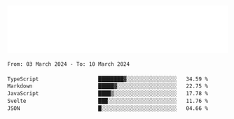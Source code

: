 [![](./hello.svg)](https://blog.yrobot.top?ref=github-yrobot)

<!--START_SECTION:waka-->

```txt
From: 03 March 2024 - To: 10 March 2024

TypeScript                   ████████▓░░░░░░░░░░░░░░░░   34.59 %
Markdown                     █████▓░░░░░░░░░░░░░░░░░░░   22.75 %
JavaScript                   ████▒░░░░░░░░░░░░░░░░░░░░   17.78 %
Svelte                       ███░░░░░░░░░░░░░░░░░░░░░░   11.76 %
JSON                         █░░░░░░░░░░░░░░░░░░░░░░░░   04.66 %
```

<!--END_SECTION:waka-->
